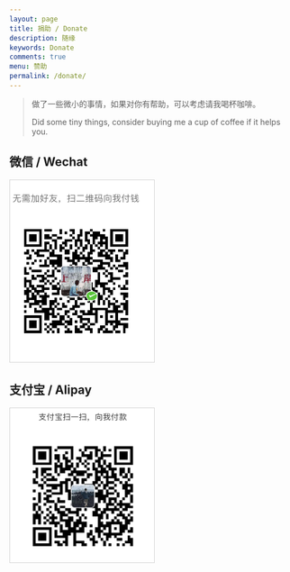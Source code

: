 ```yaml
---
layout: page
title: 捐助 / Donate
description: 随缘
keywords: Donate
comments: true
menu: 赞助
permalink: /donate/
---
```


> 做了一些微小的事情，如果对你有帮助，可以考虑请我喝杯咖啡。
> 
> Did some tiny things, consider buying me a cup of coffee if it helps you.



## 微信 / Wechat

<img style="width:256px;border:1px solid lightgrey;" src="../assets/images/receipt-code-wechat.jpg" alt="wechat receipt code" />

## 支付宝 / Alipay

<img style="width:256px;border:1px solid lightgrey;" src="../assets/images/receipt-code-alipay.jpg" alt="alipay receipt code" />

